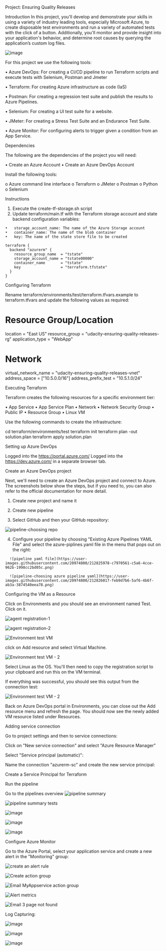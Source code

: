 
Project: Ensuring Quality Releases

Introduction
  In this project, you'll develop and demonstrate your skills in using a variety of industry leading tools, especially Microsoft Azure, to create disposable test environments and run a variety of automated tests with the click of a button. Additionally, you'll monitor and provide insight into your application's behavior, and determine root causes by querying the application’s custom log files.
  
  ![image](https://user-images.githubusercontent.com/20974800/212813810-0aada9e2-68f0-46ca-8395-db3752ce3aa6.png)


For this project we use the following tools:

  •	Azure DevOps: For creating a CI/CD pipeline to run Terraform scripts and execute tests with Selenium, Postman and Jmeter
  
  •	Terraform: For creating Azure infrastructure as code (IaS)
  
  •	Postman: For creating a regression test suite and publish the results to Azure Pipelines.
  
  •	Selenium: For creating a UI test suite for a website.
  
  •	JMeter: For creating a Stress Test Suite and an Endurance Test Suite.
  
  •	Azure Monitor: For configuring alerts to trigger given a condition from an App Service.

Dependencies

The following are the dependencies of the project you will need:
  
  •	Create an Azure Account
  •	Create an Azure DevOps Account

Install the following tools:
  
  o	Azure command line interface
  o	Terraform
  o	JMeter
  o	Postman
  o	Python
  o	Selenium

Instructions
  
  1) Execute the create-tf-storage.sh script
  2) Update terraform/main.tf with the Terraform storage account and state backend configuration variables:

    •	storage_account_name: The name of the Azure Storage account
    •	container_name: The name of the blob container
    •	key: The name of the state store file to be created
    
    terraform {
      backend "azurerm" {
        resource_group_name  = "tstate"
        storage_account_name = "tstate00000"
        container_name       = "tstate"
        key                  = "terraform.tfstate"
      }
    }

Configuring Terraform

Rename terraform/environments/test/terraform.tfvars.example to terraform.tfvars and update the following values as required:

# Resource Group/Location
  location = "East US"
  resource_group = "udacity-ensuring-quality-releases-rg"
  application_type = "WebApp"

# Network
  virtual_network_name = "udacity-ensuring-quality-releases-vnet"
  address_space = ["10.5.0.0/16"]
  address_prefix_test = "10.5.1.0/24"
  
Executing Terraform

Terraform creates the following resources for a specific environment tier:
  
  •	App Service
  •	App Service Plan
  •	Network
  •	Network Security Group
  •	Public IP
  •	Resource Group
  •	Linux VM

Use the following commands to create the infrastructure:

  cd terraform/environments/test
  terraform init
  terraform plan -out solution.plan
  terraform apply solution.plan

Setting up Azure DevOps
  
  Logged into the https://portal.azure.com/
  Logged into the https://dev.azure.com/ in a separate browser tab.

Create an Azure DevOps project
  
  Next, we'll need to create an Azure DevOps project and connect to Azure. The screenshots below show the steps, but if you need to, you can also refer to
  the official documentation for more detail.
  
  1.	Create new project and name it
      
  2.	Create new pipeline
  
  3.	Select GitHub and then your GitHub repository:
  
  ![pipeline-choosing repo](https://user-images.githubusercontent.com/20974800/212815356-c5f74dfa-8142-45c5-92d2-ca40bf023dc1.png)  
  
  4.	Configure your pipeline by choosing "Existing Azure Pipelines YAML File" and select the azure-piplines.yaml file in the menu that pops out on the right:
      
      ![pipeline yaml file](https://user-images.githubusercontent.com/20974800/212825978-c7970561-c5a6-4cce-962b-1998cc2bd05c.png)
      
      ![pipeline-choosing azure pipeline yaml](https://user-images.githubusercontent.com/20974800/212826017-feb9d7b6-5af6-4b6f-ab3a-3874540eea78.png)
      
Configuring the VM as a Resource

  Click on Environments and you should see an environment named Test. Click on it.
  
  ![agent registration-1](https://user-images.githubusercontent.com/20974800/212815784-f4d729f4-ecb4-4447-952e-bd195d26e2eb.png)
  
  ![agent registration-2](https://user-images.githubusercontent.com/20974800/212815806-79b43def-6908-4ba1-8852-db3ba0348eea.png)
  
  ![Environment test VM](https://user-images.githubusercontent.com/20974800/212815614-e151b1e2-dcf2-4faa-9e51-163be25dac71.png)
  
  click on Add resource and select Virtual Machine.
  
  ![Environment test VM - 2](https://user-images.githubusercontent.com/20974800/212815648-48cd0b19-4fc2-4d72-b16c-516d4f8d0fe3.png)
       
  Select Linux as the OS. You'll then need to copy the registration script to your clipboard and run this on the VM terminal.

  If everything was successful, you should see this output from the connection test:
  
  ![Environment test VM - 2](https://user-images.githubusercontent.com/20974800/212815964-1eddd79a-5674-49a5-9203-d5c5de7816b6.png)

  Back on Azure DevOps portal in Environments, you can close out the Add resource menu and refresh the page. You should now see the newly added VM resource
  listed   under Resources.

Adding service connection
  
  Go to project settings and then to service connections:
    
  Click on "New service connection" and select "Azure Resource Manager"

  Select "Service principal (automatic)":

  Name the connection "azurerm-sc" and create the new service principal:

  Create a Service Principal for Terraform

  Run the pipeline
  
  Go to the pipelines overview
  ![pipeline summary](https://user-images.githubusercontent.com/20974800/212816489-a7fc14ac-ce31-4413-b8f5-47d2667d9a78.png)

  ![pipeline summary tests](https://user-images.githubusercontent.com/20974800/212816464-23de301-5b43-4ea6-8024-95bacaa924d8.png)

  ![image](https://user-images.githubusercontent.com/20974800/212825041-08ef7c0f-db06-422f-8698-b5addb9b82e8.png)

  ![image](https://user-images.githubusercontent.com/20974800/212825179-90f0f1e9-4199-4d84-9918-f49eef4ad365.png)

  ![image](https://user-images.githubusercontent.com/20974800/212825407-76443d3e-4f87-47ba-a7ef-939deaed5745.png)

  Configure Azure Monitor
  
  Go to the Azure Portal, select your application service and create a new alert in the "Monitoring" group:
  
      
   ![create an alert rule](https://user-images.githubusercontent.com/20974800/212816175-23ee6a67-186a-49e7-8f49-bbe91776d619.png)
      

   ![Create action group](https://user-images.githubusercontent.com/20974800/212816188-c0539534-cf02-4fa7-ae57-c1367b73b3e7.png)
      
      
   ![Email MyAppservice action group](https://user-images.githubusercontent.com/20974800/212816303-935efe5e-da36-402d-be4f-ac293f2a192e.png)

      
   ![Alert metrics](https://user-images.githubusercontent.com/20974800/212816347-4ed8ae78-d916-4775-9ac7-56e80b00ec94.png)

      
   ![Email 3 page not found](https://user-images.githubusercontent.com/20974800/212816381-ff106925-8d4a-4b56-95ac-fd064ea857c8.png)
  
  Log Capturing:
   
   ![image](https://user-images.githubusercontent.com/20974800/212823473-4f5a7609-056a-49fa-ad44-f8c6b2f3c0bb.png)
   
   
   ![image](https://user-images.githubusercontent.com/20974800/212824277-84d73596-17d8-4bc8-a843-913393acecb8.png)


   
   ![image](https://user-images.githubusercontent.com/20974800/212823657-2008d6c7-7a20-40a1-824b-611c8ae8c7b9.png)






